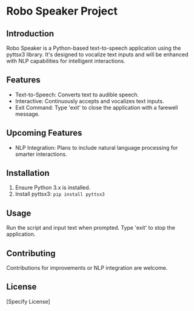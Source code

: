# Robo Speaker Project

## Introduction
Robo Speaker is a Python-based text-to-speech application using the pyttsx3 library. It's designed to vocalize text inputs and will be enhanced with NLP capabilities for intelligent interactions.

## Features
- Text-to-Speech: Converts text to audible speech.
- Interactive: Continuously accepts and vocalizes text inputs.
- Exit Command: Type 'exit' to close the application with a farewell message.

## Upcoming Features
- NLP Integration: Plans to include natural language processing for smarter interactions.

## Installation
1. Ensure Python 3.x is installed.
2. Install pyttsx3: `pip install pyttsx3`

## Usage
Run the script and input text when prompted. Type 'exit' to stop the application.

## Contributing
Contributions for improvements or NLP integration are welcome.

## License
[Specify License]
